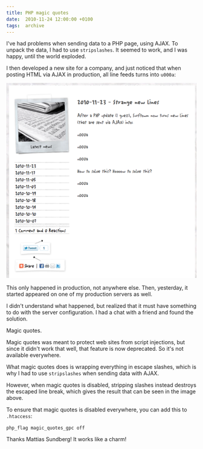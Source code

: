 ```yaml
---
title: PHP magic quotes
date:  2010-11-24 12:00:00 +0100
tags:  archive
---
```


I've had problems when sending data to a PHP page, using AJAX. To unpack the data, I had to use `stripslashes`. It seemed to work, and I was happy, until the world exploded.

I then developed a new site for a company, and just noticed that when posting HTML via AJAX in production, all line feeds turns into `u000a`:

![Magic quotes](/assets/blog/10/1124.png "Magic quotes in action")

This only happened in production, not anywhere else. Then, yesterday, it started appeared on one of my production servers as well. 

I didn't understand what happened, but realized that it must have something to do with the server configuration. I had a chat with a friend and found the solution.

Magic quotes.

Magic quotes was meant to protect web sites from script injections, but since it didn't work that well, that feature is now deprecated. So it's not available everywhere.

What magic quotes does is wrapping everything in escape slashes, which is why I had to use `stripslashes` when sending data with AJAX.

However, when magic quotes is disabled, stripping slashes instead destroys the escaped line break, which gives the result that can be seen in the image above.

To ensure that magic quotes is disabled everywhere, you can add this to `.htaccess`:

```
php_flag magic_quotes_gpc off
```

Thanks Mattias Sundberg! It works like a charm!
